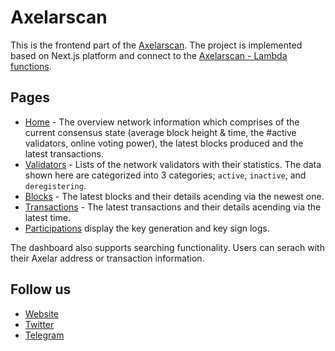 # Axelarscan

This is the frontend part of the [Axelarscan](https://axelarscan.io). The project is implemented based on Next.js platform and connect to the [Axelarscan - Lambda functions](https://github.com/CoinHippo-Labs/axelarscan-lambda).

## Pages
- [Home](https://axelarscan.io) - The overview network information which comprises of the current consensus state (average block height & time, the #active validators, online voting power), the latest blocks produced and the latest transactions.
- [Validators](https://axelarscan.io/validators) - Lists of the network validators with their statistics. The data shown here are categorized into 3 categories; `active`, `inactive`, and `deregistering`.  
- [Blocks](https://axelarscan.io/blocks) - The latest blocks and their details acending via the newest one. 
- [Transactions](https://axelarscan.io/transactions) - The latest transactions and their details acending via the latest time. 
- [Participations](https://axelarscan.io/participations) display the key generation and key sign logs.

The dashboard also supports searching functionality. Users can serach with their Axelar address or transaction information.

## Follow us
- [Website](https://coinhippo.io)
- [Twitter](https://twitter.com/coinhippoHQ)
- [Telegram](https://t.me/CoinHippoChannel)
